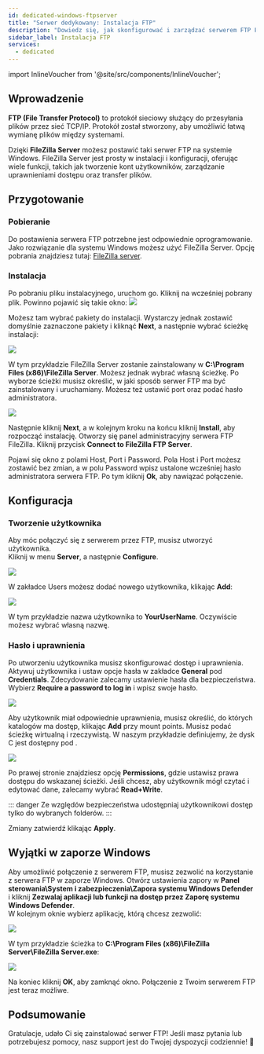 ```yaml
---
id: dedicated-windows-ftpserver
title: "Serwer dedykowany: Instalacja FTP"
description: "Dowiedz się, jak skonfigurować i zarządzać serwerem FTP FileZilla na Windows, aby bezpiecznie przesyłać pliki i kontrolować dostęp użytkowników → Sprawdź teraz"
sidebar_label: Instalacja FTP
services:
  - dedicated
---
```


import InlineVoucher from '@site/src/components/InlineVoucher';

## Wprowadzenie

**FTP (File Transfer Protocol)** to protokół sieciowy służący do przesyłania plików przez sieć TCP/IP. Protokół został stworzony, aby umożliwić łatwą wymianę plików między systemami.

Dzięki **FileZilla Server** możesz postawić taki serwer FTP na systemie Windows. FileZilla Server jest prosty w instalacji i konfiguracji, oferując wiele funkcji, takich jak tworzenie kont użytkowników, zarządzanie uprawnieniami dostępu oraz transfer plików.

<InlineVoucher />

## Przygotowanie

### Pobieranie

Do postawienia serwera FTP potrzebne jest odpowiednie oprogramowanie. Jako rozwiązanie dla systemu Windows możesz użyć FileZilla Server. Opcję pobrania znajdziesz tutaj: [FileZilla server](https://filezilla-project.org/download.php?type=server).



### Instalacja

Po pobraniu pliku instalacyjnego, uruchom go. Kliknij na wcześniej pobrany plik. Powinno pojawić się takie okno: ![](https://screensaver01.zap-hosting.com/index.php/s/a2DEpaR5jD28X23/preview)



Możesz tam wybrać pakiety do instalacji. Wystarczy jednak zostawić domyślnie zaznaczone pakiety i kliknąć **Next**, a następnie wybrać ścieżkę instalacji:

![](https://screensaver01.zap-hosting.com/index.php/s/cN7K9Cte9tXFrF2/preview)

W tym przykładzie FileZilla Server zostanie zainstalowany w **C:\Program Files (x86)\FileZilla Server**. Możesz jednak wybrać własną ścieżkę. Po wyborze ścieżki musisz określić, w jaki sposób serwer FTP ma być zainstalowany i uruchamiany. Możesz też ustawić port oraz podać hasło administratora.



![](https://screensaver01.zap-hosting.com/index.php/s/WopFXcW3teFAyJK/preview)

Następnie kliknij **Next**, a w kolejnym kroku na końcu kliknij **Install**, aby rozpocząć instalację. Otworzy się panel administracyjny serwera FTP FileZilla. Kliknij przycisk **Connect to FileZilla FTP Server**.

Pojawi się okno z polami Host, Port i Password. Pola Host i Port możesz zostawić bez zmian, a w polu Password wpisz ustalone wcześniej hasło administratora serwera FTP. Po tym kliknij **Ok**, aby nawiązać połączenie.



## Konfiguracja

### Tworzenie użytkownika

Aby móc połączyć się z serwerem przez FTP, musisz utworzyć użytkownika.  
Kliknij w menu **Server**, a następnie **Configure**.

![](https://screensaver01.zap-hosting.com/index.php/s/C5WLC8Lp8CjTjQg/preview)

W zakładce Users możesz dodać nowego użytkownika, klikając **Add**:

![](https://screensaver01.zap-hosting.com/index.php/s/dbCS5yJfwqry8Dq/preview)

W tym przykładzie nazwa użytkownika to **YourUserName**. Oczywiście możesz wybrać własną nazwę.



### Hasło i uprawnienia

Po utworzeniu użytkownika musisz skonfigurować dostęp i uprawnienia. Aktywuj użytkownika i ustaw opcje hasła w zakładce **General** pod **Credentials**. Zdecydowanie zalecamy ustawienie hasła dla bezpieczeństwa. Wybierz **Require a password to log in** i wpisz swoje hasło.

![](https://screensaver01.zap-hosting.com/index.php/s/z78wpcFbYEAJYeB/preview)

Aby użytkownik miał odpowiednie uprawnienia, musisz określić, do których katalogów ma dostęp, klikając **Add** przy mount points. Musisz podać ścieżkę wirtualną i rzeczywistą. W naszym przykładzie definiujemy, że dysk C jest dostępny pod \.

![](https://screensaver01.zap-hosting.com/index.php/s/iqQrjGByHpkBcJF/preview)

Po prawej stronie znajdziesz opcję **Permissions**, gdzie ustawisz prawa dostępu do wskazanej ścieżki. Jeśli chcesz, aby użytkownik mógł czytać i edytować dane, zalecamy wybrać **Read+Write**.

::: danger
Ze względów bezpieczeństwa udostępniaj użytkownikowi dostęp tylko do wybranych folderów.
:::

Zmiany zatwierdź klikając **Apply**.



## Wyjątki w zaporze Windows

Aby umożliwić połączenie z serwerem FTP, musisz zezwolić na korzystanie z serwera FTP w zaporze Windows. Otwórz ustawienia zapory w **Panel sterowania\System i zabezpieczenia\Zapora systemu Windows Defender** i kliknij **Zezwalaj aplikacji lub funkcji na dostęp przez Zaporę systemu Windows Defender**.  
W kolejnym oknie wybierz aplikację, którą chcesz zezwolić:

![](https://screensaver01.zap-hosting.com/index.php/s/xHwQzCKokHTn424/preview)

W tym przykładzie ścieżka to **C:\Program Files (x86)\FileZilla Server\FileZilla Server.exe**:

![](https://screensaver01.zap-hosting.com/index.php/s/Laz3HFb7GrLBY9w/preview)

Na koniec kliknij **OK**, aby zamknąć okno. Połączenie z Twoim serwerem FTP jest teraz możliwe.



## Podsumowanie

Gratulacje, udało Ci się zainstalować serwer FTP! Jeśli masz pytania lub potrzebujesz pomocy, nasz support jest do Twojej dyspozycji codziennie! 🙂

<InlineVoucher />